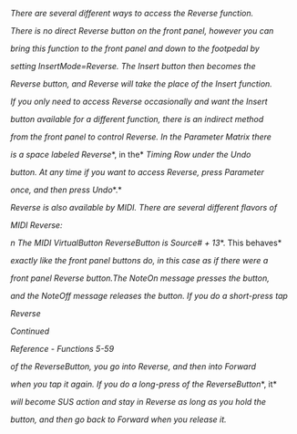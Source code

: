 *There are several different ways to access the* *Reverse* *function.*

*There is no direct* *Reverse* *button on the front panel, however you can*

*bring this function to the front panel and down to the footpedal by*

*setting* *InsertMode=Reverse.* *The* *Insert* *button then becomes the*

*Reverse* *button, and* *Reverse* *will take the place of the* *Insert* *function.*

*If you only need to access* *Reverse* *occasionally and want the* *Insert*

*button available for a different function, there is an indirect method*

*from the front panel to control* *Reverse.* *In the* *Parameter Matrix* *there*

*is a space labeled* *Reverse**, in the* *Timing Row* *under the* *Undo*

*button. At any time if you want to access* *Reverse,* *press* *Parameter*

*once, and then press* *Undo**.*

*Reverse is also available by MIDI. There are several different flavors of*

*MIDI Reverse:*

*n* *The MIDI VirtualButton* *ReverseButton* *is* *Source# + 13**. This behaves*

*exactly like the front panel buttons do, in this case as if there were a*

*front panel* *Reverse* *button.The NoteOn message presses the button,*

*and the NoteOff message releases the button. If you do a short-press tap*

*Reverse*

*Continued*

*Reference - Functions 5-59*

*of the* *ReverseButton,* *you go into* *Reverse,* *and then into* *Forward*

*when you tap it again. If you do a long-press of the* *ReverseButton**, it*

*will become SUS action and stay in* *Reverse* *as long as you hold the*

*button, and then go back to* *Forward* *when you release it.*